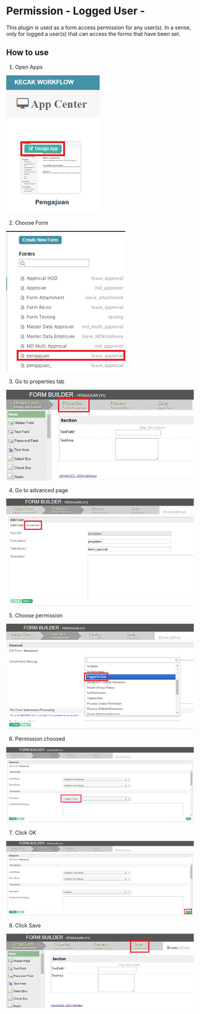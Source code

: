 # Permission - Logged User - 

This plugin is used as a form access permission for any user(s). In a sense, only for logged a user(s) that can access the forms that have been set.

## How to use

1. Open Apps

<img src="https://raw.githubusercontent.com/kinnara-digital-studio/kecak-workflow/master/docs/assets/permissionIsAdmin_openApps.png" alt="" />


2. Choose Form

<img src="https://raw.githubusercontent.com/kinnara-digital-studio/kecak-workflow/master/docs/assets/permissionIsAdmin_chooseForm.png" alt="" />


3. Go to properties tab

<img src="https://raw.githubusercontent.com/kinnara-digital-studio/kecak-workflow/master/docs/assets/permissionIsAdmin_properties.png" alt="" />


4. Go to advanced page

<img src="https://raw.githubusercontent.com/kinnara-digital-studio/kecak-workflow/master/docs/assets/permissionIsAdmin_advanced.png" alt="" />


5. Choose permission

<img src="https://raw.githubusercontent.com/kinnara-digital-studio/kecak-workflow/master/docs/assets/permissionLoggedUser_permissionChoose.png" alt="" />


6. Permission choosed

<img src="https://raw.githubusercontent.com/kinnara-digital-studio/kecak-workflow/master/docs/assets/permissionLoggedUser_permissionChoosed.png" alt="" />


7. Click OK

<img src="https://raw.githubusercontent.com/kinnara-digital-studio/kecak-workflow/master/docs/assets/permissionIsAdmin_ok.png" alt="" />


8. Click Save

<img src="https://raw.githubusercontent.com/kinnara-digital-studio/kecak-workflow/master/docs/assets/permissionIsAdmin_save.png" alt="" />


